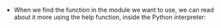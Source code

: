 * When we find the function in the module we want to use, we can read about it more using the help function, inside the Python interpreter:
